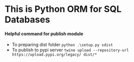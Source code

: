 # This is Python ORM for SQL Databases




#### Helpful command for publish module
* To preparing dist folder
`python .\setup.py sdist`
* To publish to pypi server
`twine upload --repository-url https://upload.pypi.org/legacy/ dist/*`